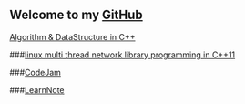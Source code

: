 ## Welcome to my [GitHub](https://github.com/lianzeng) ##

[Algorithm & DataStructure in C++](https://github.com/lianzeng/Algorithm)

###[linux multi thread network library programming in C++11](https://github.com/lianzeng/multiThread)

###[CodeJam](https://github.com/lianzeng/codeJam)

###[LearnNote](https://github.com/lianzeng/lianzeng.github.io/tree/master/_posts)




